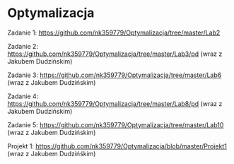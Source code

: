 # Optymalizacja

Zadanie 1: https://github.com/nk359779/Optymalizacja/tree/master/Lab2

Zadanie 2: https://github.com/nk359779/Optymalizacja/tree/master/Lab3/pd (wraz z Jakubem Dudzińskim)

Zadanie 3: https://github.com/nk359779/Optymalizacja/tree/master/Lab6 (wraz z Jakubem Dudzińskim)

Zadanie 4: https://github.com/nk359779/Optymalizacja/tree/master/Lab8/pd (wraz z Jakubem Dudzińskim)

Zadanie 5: https://github.com/nk359779/Optymalizacja/tree/master/Lab10 (wraz z Jakubem Dudzińskim)

Projekt 1: https://github.com/nk359779/Optymalizacja/blob/master/Projekt1 (wraz z Jakubem Dudzińśkim)
